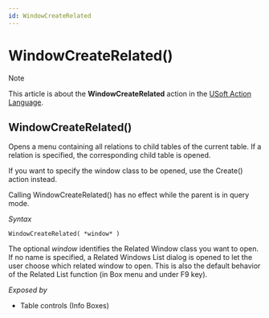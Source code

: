 ```yaml
---
id: WindowCreateRelated
---
```


# WindowCreateRelated()



> [!NOTE]
> This article is about the **WindowCreateRelated** action in the [USoft Action Language](/docs/Task_flow/Action_Language_reference/USoft_Action_Language.md).

## **WindowCreateRelated()**

Opens a menu containing all relations to child tables of the current table. If a relation is specified, the corresponding child table is opened.

If you want to specify the window class to be opened, use the Create() action instead.

Calling WindowCreateRelated() has no effect while the parent is in query mode.

*Syntax*

```
WindowCreateRelated( *window* )
```

The optional *window* identifies the Related Window class you want to open. If no name is specified, a Related Windows List dialog is opened to let the user choose which related window to open. This is also the default behavior of the Related List function (in Box menu and under F9 key).

*Exposed by*

- Table controls (Info Boxes)